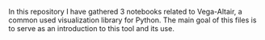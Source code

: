 In this repository I have gathered 3 notebooks related to Vega-Altair, a common used visualization library for Python. The main goal of this files is to serve as an introduction to this tool and its use.
